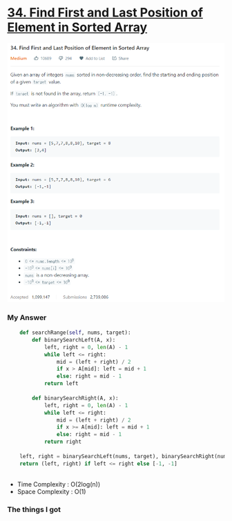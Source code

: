 # [34. Find First and Last Position of Element in Sorted Array](https://leetcode.com/problems/find-first-and-last-position-of-element-in-sorted-array/)

![image](Problem.png)



### My Answer

```python
    def searchRange(self, nums, target):
        def binarySearchLeft(A, x):
            left, right = 0, len(A) - 1
            while left <= right:
                mid = (left + right) / 2
                if x > A[mid]: left = mid + 1
                else: right = mid - 1
            return left

        def binarySearchRight(A, x):
            left, right = 0, len(A) - 1
            while left <= right:
                mid = (left + right) / 2
                if x >= A[mid]: left = mid + 1
                else: right = mid - 1
            return right
        
    left, right = binarySearchLeft(nums, target), binarySearchRight(nums, target)
    return (left, right) if left <= right else [-1, -1]
        
```

* Time Complexity : O(2log(n))
* Space Complexity : O(1)



### The things I got
